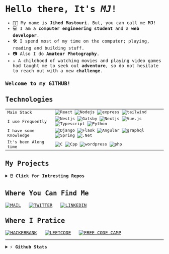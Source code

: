 <samp>
  
# Hello there, It's *MJ*! 

- 👋🏽 My name is **Jihed Mastouri**. But, you can call me **MJ**! 
- 💻 I am a **computer engineering student** and a **web developer**. 
- 🛠️ I spend most of my time on the computer; playing, reading and building stuff.
- 📷 Also I do **Amateur Photography**. 
- ⚔️ A childhood of watching movies and playing video games had taught me to seek out **adventure**, so do not hesitate to reach out with a new **challenge**.
### Welcome to my GITHUB!

## Technologies

<table width="100%">
  <tr>
      <td> Main Stack  </td> 
      <td>  
        <img src="https://img.shields.io/badge/-React-20232A?style=flat-square&logo=react&logoColor=61DAFB" alt="React">
        <img src="https://img.shields.io/badge/-Nodejs-43853d?style=flat-square&logo=Node.js&logoColor=white" alt="Nodejs">
        <img src="https://img.shields.io/badge/-Expressjs-000?style=flat-square&logo=express&logoColor=white" alt="express">
        <img src="https://img.shields.io/badge/-Tailwind%20CSS-44a9c2?style=flat-square&logo=TailwindCSS&logoColor=white" alt="tailwind">
      </td> 
  <tr>
      <td> I use Frequently  </td> 
      <td>
        <img src="https://img.shields.io/badge/-NestJs-ea2845?style=flat-square&logo=nestjs&logoColor=white" alt="Nestjs"> 
        <img src="https://img.shields.io/badge/-Gatsby-639?style=flat-square&logo=Gatsby&logoColor=white" alt="Gatsby">
        <img src="https://img.shields.io/badge/-Next-000?style=flat-square&logo=Next.js&logoColor=white" alt="Nextjs"> 
        <img src="https://img.shields.io/badge/-Vue.js-35495E?style=flat-square&logo=vue.js&logoColor=4FC08D" alt="Vue.js">
        <img src="https://img.shields.io/badge/-TypeScript-007ACC?style=flat-square&logo=typescript&logoColor=white" alt="Typescript">
        <img src="https://img.shields.io/badge/-Python-3776AB?style=flat-square&logo=python&logoColor=white" alt="Python">
      </td>
    </tr>
    <tr>
      <td>I have some Knowledge </td>
      <td>
        <img src="https://img.shields.io/badge/-Django-0C4B33?style=flat-square&logo=Django&logoColor=white" alt="Django">
        <img src="https://img.shields.io/badge/-Flask-000?style=flat-square&logo=Flask&logoColor=white" alt="Flask">
        <img src="https://img.shields.io/badge/-Angular-DD0031?style=flat-square&logo=Angular&logoColor=white" alt="Angular">
        <img src="https://img.shields.io/badge/-GraphQl-E10098?style=flat-square&logo=graphQL&logoColor=white" alt="graphql">
        <img src="https://img.shields.io/badge/-Spring-6DB33F?style=flat-square&logo=Spring&logoColor=white" alt="Spring">
        <img src="https://img.shields.io/badge/-.Net-0D5F9A?style=flat-square&logo=.Net&logoColor=white" alt=".Net">
      </td>
    </tr> 
      <td>It's been Along time</td>
      <td>
        <img src="https://img.shields.io/badge/-C%20language-00599C?style=flat-square&logo=c&logoColor=white" alt="C">
        <img src="https://img.shields.io/badge/-C%2b%2b-00599C?style=flat-square&logo=c%2b%2b&logoColor=white" alt="Cpp">
        <img src="https://img.shields.io/badge/-wordpress-21759B?style=flat-square&logo=wordpress&logoColor=white" alt="wordpress">
        <img src="https://img.shields.io/badge/-PHP-777BB4?style=flat-square&logo=php&logoColor=white" alt="php">
      </td>
    </tr> 
</table>

## My Projects

<details>
<summary><b>🖱️ Click for Intresting Repos</b></summary>

### Mixed

| Repos | Description |
:---- | ----:
| [Free Code Camp]() | FreeCodeCamp Certifications' Projects: Web Design, JS, React, Node/Express |
| [Algorithms and Data Structures]() | Problems I practiced in CodeForces, Leetcode and more... (Cpp / Js / python) |

### Web

| Repos | Description |
:---- | ----:
| [Netflix Clone]() | video streaming platform using React and Nestjs |
| [E-Commerce]() | E-commerce website using Nextjs |
| [CMS]() | CMS using Gatsby |
| [Instant Messaging]() | Instant messaging platform using React, socketio and expressjs |
| [Todo List]() | Team based TodoList solution using React and expressjs|
| [Bill Generator]() | Bill Generator using vue3 |
| [Text editor]() | Text editor react |
| [Game Station]() | Some web based games using Vue2 |
| [Job Hunter]() | Job hunting platform using Django |
| [Expenses Tracker]() | Expenses Tracker using Flask|

### Automation
| Repos | Description |
:---- | ----:
| [Taking Notes through Terminal]() | shell, python, firebase |
| [google from terminal]() | shell, python |
| [scraper]() | python |

</details>

## Where You Can Find Me

[![MAIL](https://img.shields.io/badge/Gmail-D14836?style=for-the-badge&logo=gmail&logoColor=white)](mailto:jihedmastouri.inbox@gmail.com)&nbsp;&nbsp;
[![TWITTER](https://img.shields.io/badge/Twitter-1DA1F2?style=for-the-badge&logo=twitter&logoColor=white)](https://twitter.com/jihed_mastouri)&nbsp;&nbsp;
[![LINKEDIN](https://img.shields.io/badge/linkedin-%230077B5.svg?&style=for-the-badge&logo=linkedin&logoColor=white)](https://www.linkedin.com/in/jihedmastouri/)
  
## Where I Pratice
  
  [![HACKERRANK](https://img.shields.io/badge/-Hackerrank-2EC866?style=for-the-badge&logo=HackerRank&logoColor=white)](https://www.hackerrank.com/jihedmastouri)&nbsp;&nbsp;
  [![LEETCODE](https://img.shields.io/badge/-LeetCode-FFA116?style=for-the-badge&logo=LeetCode&logoColor=black)](#)&nbsp;&nbsp;
  [![FREE CODE CAMP](https://img.shields.io/badge/free%20code%20camp-27273D?style=for-the-badge&logo=freecodecamp&logoColor=white)](https://www.freecodecamp.org/jihedmastouri)

---

<details>	
  <summary><b>⚡ Github Stats</b></summary>
<p align="center">
<img align="center" width="500px" src="https://github-readme-stats.vercel.app/api?username=jihedmastouri&show_icons=true&locale=en&hide_border=true&bg_color=1D1E1F&title_color=fff&text_color=fff&icon_color=fff&count_private=true&include_all_commits=true" alt="Most used languages"/>

<img align="center" width="500px" src="https://github-readme-stats.vercel.app/api/top-langs?username=jihedmastouri&show_icons=true&layout=compact&langs_count=7&hide_border=true&hide=python,html,css&text_color=fff&icon_color=fff&include_all_commits=true&bg_color=1D1E1F&title_color=fff" alt="Public stats" />
<p align="center">
</details>
</samp>
